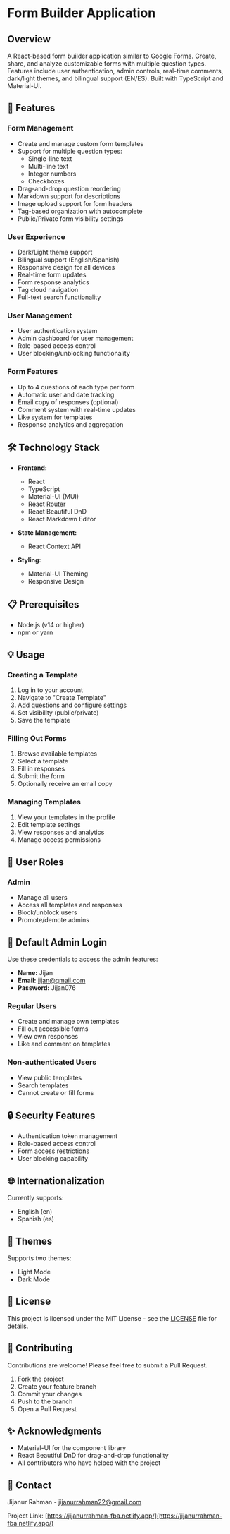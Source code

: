 # Form Builder Application
## Overview
A React-based form builder application similar to Google Forms. Create, share, and analyze customizable forms with multiple question types. Features include user authentication, admin controls, real-time comments, dark/light themes, and bilingual support (EN/ES). Built with TypeScript and Material-UI.

## 🌟 Features

### Form Management
- Create and manage custom form templates
- Support for multiple question types:
  - Single-line text
  - Multi-line text
  - Integer numbers
  - Checkboxes
- Drag-and-drop question reordering
- Markdown support for descriptions
- Image upload support for form headers
- Tag-based organization with autocomplete
- Public/Private form visibility settings

### User Experience
- Dark/Light theme support
- Bilingual support (English/Spanish)
- Responsive design for all devices
- Real-time form updates
- Form response analytics
- Tag cloud navigation
- Full-text search functionality

### User Management
- User authentication system
- Admin dashboard for user management
- Role-based access control
- User blocking/unblocking functionality

### Form Features
- Up to 4 questions of each type per form
- Automatic user and date tracking
- Email copy of responses (optional)
- Comment system with real-time updates
- Like system for templates
- Response analytics and aggregation

## 🛠️ Technology Stack

- **Frontend:**
  - React
  - TypeScript
  - Material-UI (MUI)
  - React Router
  - React Beautiful DnD
  - React Markdown Editor

- **State Management:**
  - React Context API

- **Styling:**
  - Material-UI Theming
  - Responsive Design

## 📋 Prerequisites

- Node.js (v14 or higher)
- npm or yarn


## 💡 Usage

### Creating a Template
1. Log in to your account
2. Navigate to "Create Template"
3. Add questions and configure settings
4. Set visibility (public/private)
5. Save the template

### Filling Out Forms
1. Browse available templates
2. Select a template
3. Fill in responses
4. Submit the form
5. Optionally receive an email copy

### Managing Templates
1. View your templates in the profile
2. Edit template settings
3. View responses and analytics
4. Manage access permissions

## 👥 User Roles

### Admin
- Manage all users
- Access all templates and responses
- Block/unblock users
- Promote/demote admins

## 👥 Default Admin Login

Use these credentials to access the admin features:
- **Name:** Jijan
- **Email:** jijan@gmail.com
- **Password:** Jijan076

### Regular Users
- Create and manage own templates
- Fill out accessible forms
- View own responses
- Like and comment on templates

### Non-authenticated Users
- View public templates
- Search templates
- Cannot create or fill forms

## 🔒 Security Features

- Authentication token management
- Role-based access control
- Form access restrictions
- User blocking capability

## 🌐 Internationalization

Currently supports:
- English (en)
- Spanish (es)

## 🎨 Themes

Supports two themes:
- Light Mode
- Dark Mode

## 📝 License

This project is licensed under the MIT License - see the [LICENSE](LICENSE) file for details.

## 🤝 Contributing

Contributions are welcome! Please feel free to submit a Pull Request.

1. Fork the project
2. Create your feature branch
3. Commit your changes
4. Push to the branch
5. Open a Pull Request

## ✨ Acknowledgments

- Material-UI for the component library
- React Beautiful DnD for drag-and-drop functionality
- All contributors who have helped with the project

## 📧 Contact

Jijanur Rahman - [jijanurrahman22@gmail.com](mailto:jijanurrahman22@gmail.com)

Project Link: [https://jijanurrahman-fba.netlify.app/](https://jijanurrahman-fba.netlify.app/)
